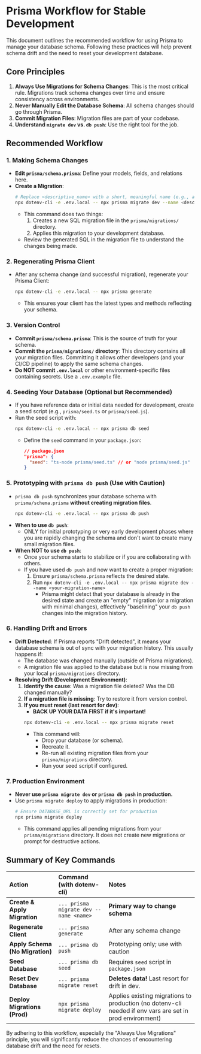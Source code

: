 # Prisma Workflow for Stable Development

This document outlines the recommended workflow for using Prisma to manage your database schema. Following these practices will help prevent schema drift and the need to reset your development database.

## Core Principles

1.  **Always Use Migrations for Schema Changes**: This is the most critical rule. Migrations track schema changes over time and ensure consistency across environments.
2.  **Never Manually Edit the Database Schema**: All schema changes should go through Prisma.
3.  **Commit Migration Files**: Migration files are part of your codebase.
4.  **Understand `migrate dev` vs. `db push`**: Use the right tool for the job.

## Recommended Workflow

### 1. Making Schema Changes

*   **Edit `prisma/schema.prisma`**: Define your models, fields, and relations here.
*   **Create a Migration**:
    ```bash
    # Replace <descriptive_name> with a short, meaningful name (e.g., add-user-profile, update-convention-fields)
    npx dotenv-cli -e .env.local -- npx prisma migrate dev --name <descriptive_name>
    ```
    *   This command does two things:
        1.  Creates a new SQL migration file in the `prisma/migrations/` directory.
        2.  Applies this migration to your development database.
    *   Review the generated SQL in the migration file to understand the changes being made.

### 2. Regenerating Prisma Client

*   After any schema change (and successful migration), regenerate your Prisma Client:
    ```bash
    npx dotenv-cli -e .env.local -- npx prisma generate
    ```
    *   This ensures your client has the latest types and methods reflecting your schema.

### 3. Version Control

*   **Commit `prisma/schema.prisma`**: This is the source of truth for your schema.
*   **Commit the `prisma/migrations/` directory**: This directory contains all your migration files. Committing it allows other developers (and your CI/CD pipeline) to apply the same schema changes.
*   **Do NOT commit `.env.local`** or other environment-specific files containing secrets. Use a `.env.example` file.

### 4. Seeding Your Database (Optional but Recommended)

*   If you have reference data or initial data needed for development, create a seed script (e.g., `prisma/seed.ts` or `prisma/seed.js`).
*   Run the seed script with:
    ```bash
    npx dotenv-cli -e .env.local -- npx prisma db seed
    ```
    *   Define the `seed` command in your `package.json`:
        ```json
        // package.json
        "prisma": {
          "seed": "ts-node prisma/seed.ts" // or "node prisma/seed.js"
        }
        ```

### 5. Prototyping with `prisma db push` (Use with Caution)

*   `prisma db push` synchronizes your database schema with `prisma/schema.prisma` **without creating migration files**.
    ```bash
    npx dotenv-cli -e .env.local -- npx prisma db push
    ```
*   **When to use `db push`**:
    *   ONLY for initial prototyping or very early development phases where you are rapidly changing the schema and don't want to create many small migration files.
*   **When NOT to use `db push`**:
    *   Once your schema starts to stabilize or if you are collaborating with others.
    *   If you have used `db push` and now want to create a proper migration:
        1.  Ensure `prisma/schema.prisma` reflects the desired state.
        2.  Run `npx dotenv-cli -e .env.local -- npx prisma migrate dev --name <your-migration-name>`
            *   Prisma might detect that your database is already in the desired state and create an "empty" migration (or a migration with minimal changes), effectively "baselining" your `db push` changes into the migration history.

### 6. Handling Drift and Errors

*   **Drift Detected**: If Prisma reports "Drift detected", it means your database schema is out of sync with your migration history. This usually happens if:
    *   The database was changed manually (outside of Prisma migrations).
    *   A migration file was applied to the database but is now missing from your local `prisma/migrations` directory.
*   **Resolving Drift (Development Environment)**:
    1.  **Identify the cause**: Was a migration file deleted? Was the DB changed manually?
    2.  **If a migration file is missing**: Try to restore it from version control.
    3.  **If you must reset (last resort for dev)**:
        *   **BACK UP YOUR DATA FIRST if it's important!**
        ```bash
        npx dotenv-cli -e .env.local -- npx prisma migrate reset
        ```
        *   This command will:
            *   Drop your database (or schema).
            *   Recreate it.
            *   Re-run all existing migration files from your `prisma/migrations` directory.
            *   Run your seed script if configured.

### 7. Production Environment

*   **Never use `prisma migrate dev` or `prisma db push` in production.**
*   Use `prisma migrate deploy` to apply migrations in production:
    ```bash
    # Ensure DATABASE_URL is correctly set for production
    npx prisma migrate deploy
    ```
    *   This command applies all pending migrations from your `prisma/migrations` directory. It does not create new migrations or prompt for destructive actions.

## Summary of Key Commands

| Action                      | Command (with dotenv-cli)                                                  | Notes                                                     |
| :-------------------------- | :------------------------------------------------------------------------- | :-------------------------------------------------------- |
| **Create & Apply Migration**  | `... prisma migrate dev --name <name>`                                     | **Primary way to change schema**                          |
| **Regenerate Client**       | `... prisma generate`                                                      | After any schema change                                   |
| **Apply Schema (No Migration)** | `... prisma db push`                                                       | Prototyping only; use with caution                        |
| **Seed Database**           | `... prisma db seed`                                                       | Requires `seed` script in `package.json`                  |
| **Reset Dev Database**      | `... prisma migrate reset`                                                 | **Deletes data!** Last resort for drift in dev.           |
| **Deploy Migrations (Prod)**| `npx prisma migrate deploy`                                                | Applies existing migrations to production (no dotenv-cli needed if env vars are set in prod environment) |

By adhering to this workflow, especially the "Always Use Migrations" principle, you will significantly reduce the chances of encountering database drift and the need for resets. 